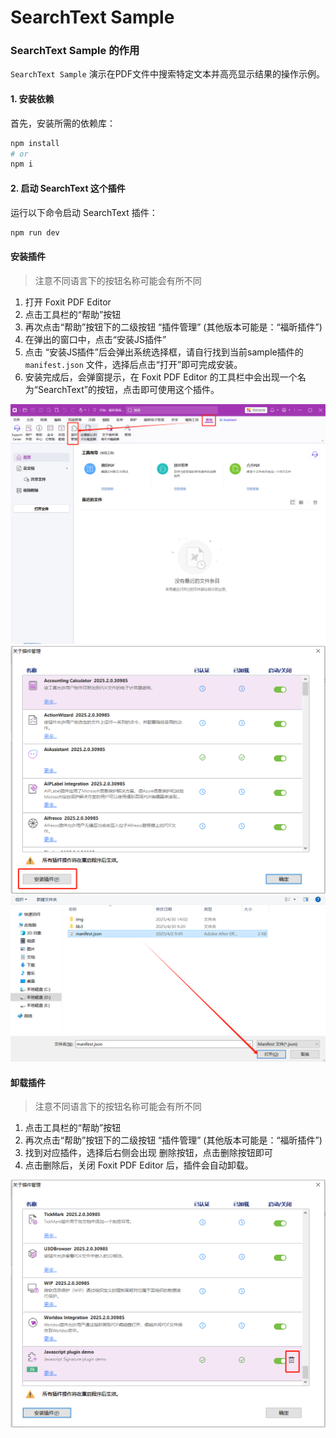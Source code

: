 # SearchText Sample

### SearchText Sample 的作用
`SearchText Sample` 演示在PDF文件中搜索特定文本并高亮显示结果的操作示例。

#### 1. 安装依赖
首先，安装所需的依赖库：
```bash
npm install
# or
npm i
```

#### 2. 启动 SearchText 这个插件
运行以下命令启动 SearchText 插件：
```bash
npm run dev
```
#### 安装插件
> 注意不同语言下的按钮名称可能会有所不同
1. 打开 Foxit PDF Editor
2. 点击工具栏的“帮助”按钮
3. 再次点击“帮助”按钮下的二级按钮 “插件管理” (其他版本可能是：“福昕插件”)
4. 在弹出的窗口中，点击“安装JS插件”
5. 点击 “安装JS插件”后会弹出系统选择框，请自行找到当前sample插件的`manifest.json` 文件，选择后点击“打开”即可完成安装。
6. 安装完成后，会弹窗提示，在 Foxit PDF Editor 的工具栏中会出现一个名为“SearchText”的按钮，点击即可使用这个插件。

![alt text](./img/1.png)
![alt text](./img/2.png)
![alt text](./img/3.png)

#### 卸载插件
> 注意不同语言下的按钮名称可能会有所不同
1. 点击工具栏的“帮助”按钮
2. 再次点击“帮助”按钮下的二级按钮 “插件管理” (其他版本可能是：“福昕插件”)
3. 找到对应插件，选择后右侧会出现 删除按钮，点击删除按钮即可
4. 点击删除后，关闭 Foxit PDF Editor 后，插件会自动卸载。

![alt text](./img/4.png)